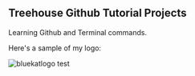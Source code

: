 ## Treehouse Github Tutorial Projects

Learning Github and Terminal commands.

Here's a sample of my logo:

![bluekatlogo test](https://user-images.githubusercontent.com/11044388/27072189-85c41ec4-5017-11e7-839b-e6d7afd7f8d9.png)
